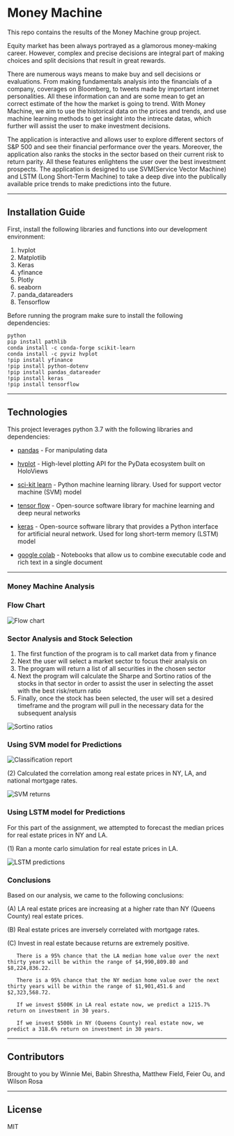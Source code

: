 # Money Machine

This repo contains the results of the Money Machine group project. 
<br />

</p>

Equity market has been always portrayed as a glamorous money-making career. However, complex and precise decisions are integral part of making choices and split decisions that result in great rewards.

There are numerous ways means to make buy and sell decisions or evaluations. From making fundamentals analysis into the financials of a company, coverages on Bloomberg, to tweets made by important internet personalities. All these information can and are some mean to get an correct estimate of the how the market is going to trend.
With Money Machine, we aim to use the historical data on the prices and trends, and use machine learning methods to get insight into the intrecate datas, which further will assist the user to make investment decisions.

The application is interactive and allows user to explore different sectors of S&P 500 and see their financial performance over the years. Moreover, the application also ranks the stocks in the sector based on their current risk to return parity. All these features enlightens the user over the best investment prospects.
The application is designed to use SVM(Service Vector Machine) and LSTM (Long Short-Term Machine) to take a deep dive into the publically available price trends to make predictions into the future.

</font>

---

## Installation Guide

First, install the following libraries and functions into our development environment:
1. hvplot
2. Matplotlib
3. Keras
4. yfinance
5. Plotly
6. seaborn
7. panda_datareaders
8. Tensorflow

Before running the program make sure to install the following dependencies:

    python
    pip install pathlib
    conda install -c conda-forge scikit-learn
    conda install -c pyviz hvplot
    !pip install yfinance
    !pip install python-dotenv
    !pip install pandas_datareader
    !pip install keras
    !pip install tensorflow

---

## Technologies

This project leverages python 3.7 with the following libraries and dependencies:

* [pandas](https://github.com/pandas-dev/pandas) - For manipulating data

* [hvplot](https://github.com/holoviz/hvplot) - High-level plotting API for the PyData ecosystem built on HoloViews

* [sci-kit learn](https://github.com/scikit-learn/scikit-learn) - Python machine learning library. Used for support vector machine (SVM) model

* [tensor flow](https://github.com/tensorflow/tensorflow) - Open-source software library for machine learning and deep neural networks

* [keras](https://github.com/keras-team/keras) - Open-source software library that provides a Python interface for artificial neural network. Used for long short-term memory (LSTM) model

* [google colab](https://github.com/googlecolab/colabtools) - Notebooks that allow us to combine executable code and rich text in a single document

---

### **Money Machine Analysis**

### **Flow Chart**
![Flow chart](/images/chartflow.png)

### **Sector Analysis and Stock Selection**

1. The first function of the program is to call market data from y finance
2. Next the user will select a market sector to focus their analysis on
3. The program will return a list of all securities in the chosen sector
4. Next the program will calculate the Sharpe and Sortino ratios of the stocks in that sector in order to assist the user in selecting the asset with the best risk/return ratio
5. Finally, once the stock has been selected, the user will set a desired timeframe and the program will pull in the necessary data for the subsequent analysis

![Sortino ratios](./images/sortinoratios.png)

### **Using SVM model for Predictions**


![Classification report](./images/classificationreport.png)

(2) Calculated the correlation among real estate prices in NY, LA, and national mortgage rates.

![SVM returns](/images/svmreturns.png)

### **Using LSTM model for Predictions**

For this part of the assignment, we attempted to forecast the median prices for real estate prices in NY and LA. 

(1) Ran a monte carlo simulation for real estate prices in LA.

![LSTM predictions](./images/streamlitpic.png)


### **Conclusions**

Based on our analysis, we came to the following conclusions:

(A) LA real estate prices are increasing at a higher rate than NY (Queens County) real estate prices.

(B) Real estate prices are inversely correlated with mortgage rates.

(C) Invest in real estate because returns are extremely positive.
       
       There is a 95% chance that the LA median home value over the next thirty years will be within the range of $4,990,809.80 and $8,224,836.22.

       There is a 95% chance that the NY median home value over the next thirty years will be within the range of $1,901,451.6 and $2,323,568.72.

       If we invest $500K in LA real estate now, we predict a 1215.7% return on investment in 30 years.

       If we invest $500k in NY (Queens County) real estate now, we predict a 318.6% return on investment in 30 years.

---
## Contributors

Brought to you by Winnie Mei, Babin Shrestha, Matthew Field, Feier Ou, and Wilson Rosa 

---
## License

MIT
